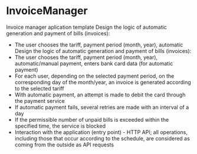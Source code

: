 # InvoiceManager
Invoice manager aplication template
Design the logic of automatic generation and payment of bills (invoices):
- The user chooses the tariff, payment period (month, year), automatic Design the logic of automatic generation and payment of bills (invoices):
- The user chooses the tariff, payment period (month, year), automatic/manual payment, enters bank card data (for automatic payment)
- For each user, depending on the selected payment period, on the corresponding day of the month/year, an invoice is generated according to the selected tariff
- With automatic payment, an attempt is made to debit the card through the payment service
- If automatic payment fails, several retries are made with an interval of a day
- If the permissible number of unpaid bills is exceeded within the specified time, the service is blocked
- Interaction with the application (entry point) - HTTP API; all operations, including those that occur according to the schedule, are considered as coming from the outside as API requests
